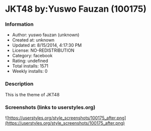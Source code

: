 # JKT48 by:Yuswo Fauzan (100175)

### Information
- Author: yuswo fauzan (unknown)
- Created at: unknown
- Updated at: 8/15/2014, 4:17:30 PM
- License: NO-REDISTRIBUTION
- Category: facebook
- Rating: undefined
- Total installs: 1571
- Weekly installs: 0


### Description
This is the theme of JKT48


### Screenshots (links to userstyles.org)
![https://userstyles.org/style_screenshots/100175_after.png](https://userstyles.org/style_screenshots/100175_after.png)


